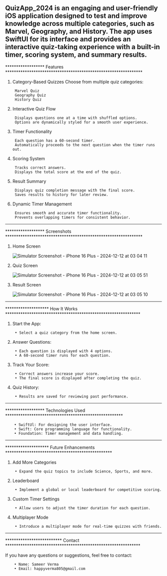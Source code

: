 

QuizApp_2024 is an engaging and user-friendly iOS application designed to test and improve knowledge across multiple categories, such as Marvel, Geography, and History. The app uses SwiftUI for its interface and provides an interactive quiz-taking experience with a built-in timer, scoring system, and summary results.
---------------------------------------------------------------------------------------------
******************   Features ***************************************************************

1. Category-Based Quizzes
    Choose from multiple quiz categories:

        Marvel Quiz
        Geography Quiz
        History Quiz

2. Interactive Quiz Flow

        Displays questions one at a time with shuffled options.
        Options are dynamically styled for a smooth user experience.

3. Timer Functionality

        Each question has a 60-second timer.
        Automatically proceeds to the next question when the timer runs out.

4. Scoring System

        Tracks correct answers.
        Displays the total score at the end of the quiz.

5. Result Summary

        Displays quiz completion message with the final score.        
        Saves results to history for later review.

6. Dynamic Timer Management

        Ensures smooth and accurate timer functionality.        
        Prevents overlapping timers for consistent behavior.
---------------------------------------------------------------------------------------------------
******************   Screenshots  ***************************************************************


1. Home Screen

   
   ![Simulator Screenshot - iPhone 16 Plus - 2024-12-12 at 03 04 11](https://github.com/user-attachments/assets/07be943f-d455-4d74-beba-c40da9d89ab6)
   
2. Quiz Screen

   
   ![Simulator Screenshot - iPhone 16 Plus - 2024-12-12 at 03 05 51](https://github.com/user-attachments/assets/0c120b24-817d-44f3-9a0e-24dceebdb3c6)

3. Result Screen
   
   ![Simulator Screenshot - iPhone 16 Plus - 2024-12-12 at 03 05 10](https://github.com/user-attachments/assets/a55940a0-3683-4107-88e2-dc72b8ca20d2)

--------------------------------------------------------------------------------------------------
********************  How It Works  **************************************************************

1. Start the App:
   
        • Select a quiz category from the home screen.
   
2. Answer Questions:
   
        • Each question is displayed with 4 options.
        • A 60-second timer runs for each question.
   
3. Track Your Score:
   
        • Correct answers increase your score.
        • The final score is displayed after completing the quiz.
   
4. Quiz History:

        • Results are saved for reviewing past performance.

------------------------------------------------------------------------------------------------
******************  Technologies Used  ******************************************************

        • SwiftUl: For designing the user interface.
        • Swift: Core programming language for functionality.
        • Foundation: Timer management and data handling.

-------------------------------------------------------------------------------------------------
********************   Future Enhancements    *************************************************

1. Add More Categories

        • Expand the quiz topics to include Science, Sports, and more.
   
3. Leaderboard
   
        • Implement a global or local leaderboard for competitive scoring.
   
4. Custom Timer Settings
   
        • Allow users to adjust the timer duration for each question.
   
5. Multiplayer Mode
   
        • Introduce a multiplayer mode for real-time quizzes with friends.

---------------------------------------------------------------------------------------------------
**************************  Contact  **************************************************************

If you have any questions or suggestions, feel free to contact:

        • Name: Sameer Verma
        • Email: happyverma805@gmail.com
   
